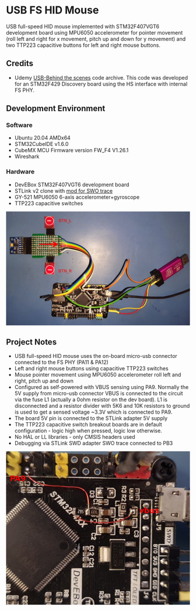 # USB FS HID Mouse

USB full-speed HID mouse implemented with STM32F407VGT6 development board using MPU6050 accelerometer for pointer movement (roll left and right for x movement, pitch up and down for y movement) and two TTP223 capacitive buttons for left and right mouse buttons.

## Credits

* Udemy [USB-Behind the scenes](https://www.udemy.com/course/usb-behind-the-scenes-hands-on-hid-firmware-development/) code archive. This code was developed for an STM32F429 Discovery board using the HS interface with internal FS PHY. 


## Development Environment

### Software

* Ubuntu 20.04 AMDx64
* STM32CubeIDE v1.6.0
* CubeMX MCU Firmware version FW_F4 V1.26.1
* Wireshark

### Hardware

* DevEBox STM32F407VGT6 development board 
* STLink v2 clone with [mod for SWO trace](http://eeblog.co.uk/2018/11/29/swo-with-cubemx-using-st-link-clones/)
* GY-521 MPU6050 6-axis accelerometer+gyroscope
* TTP223 capacitive switches

<img src = "docs/f407_hid_mouse.jpg"/>

  
## Project Notes

* USB full-speed HID mouse uses the on-board micro-usb connector connected to the FS PHY (PA11 & PA12)
* Left and right mouse buttons using capacitive TTP223 switches
* Mouse pointer movement using MPU6050 accelerometer roll left and right, pitch up and down
* Configured as self-powered with VBUS sensing using PA9. Normally the 5V supply from micro-usb connector VBUS is connected to the circuit via the fuse L1 (actually a 0ohm resistor on the dev board).  L1 is disconnected and a resistor divider with 5K6 and 10K resistors to ground is used to get a sensed voltage ~3.3V which is connected to PA9. 
* The board 5V pin is connected to the STLink adapter 5V supply
* The TTP223 capacitive switch breakout boards are in default configuration - logic high when pressed, logic low otherwise.
* No HAL or LL libraries - only CMSIS headers used
* Debugging via STLink SWD adapter SWO trace connected to PB3
    
<img src = "docs/f407_fs_vbus_sense.jpg"/>

